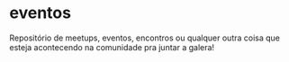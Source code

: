 # eventos
Repositório de meetups, eventos, encontros ou qualquer outra coisa que esteja acontecendo na comunidade pra juntar a galera!

